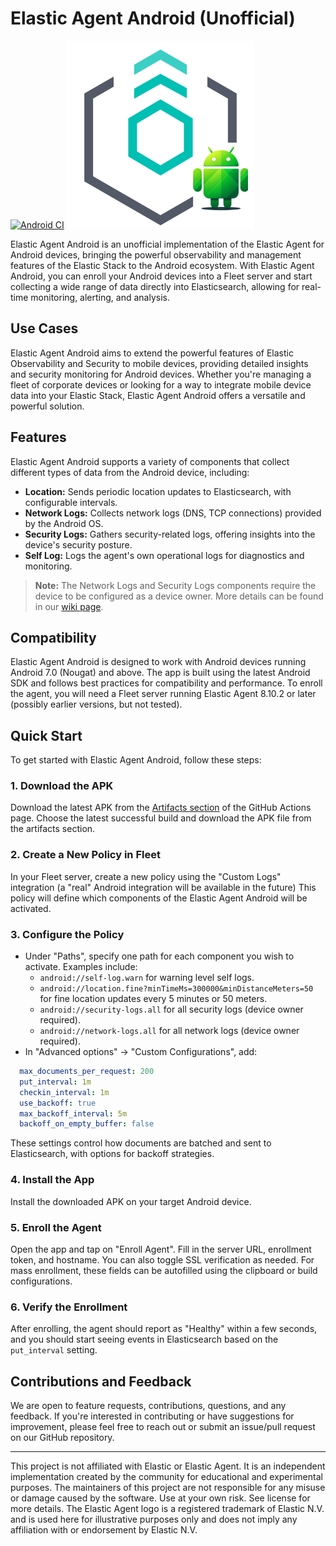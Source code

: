 # Elastic Agent Android (Unofficial)
[![Android CI](https://github.com/swiftbird07/elastic-agent-android/actions/workflows/android.yml/badge.svg)](https://github.com/swiftbird07/elastic-agent-android/actions/workflows/android.yml)
![Elastic Agent Android Logo](logo_elastic_agent.png)


Elastic Agent Android is an unofficial implementation of the Elastic Agent for Android devices, bringing the powerful observability and management features of the Elastic Stack to the Android ecosystem. With Elastic Agent Android, you can enroll your Android devices into a Fleet server and start collecting a wide range of data directly into Elasticsearch, allowing for real-time monitoring, alerting, and analysis.

## Use Cases

Elastic Agent Android aims to extend the powerful features of Elastic Observability and Security to mobile devices, providing detailed insights and security monitoring for Android devices. Whether you're managing a fleet of corporate devices or looking for a way to integrate mobile device data into your Elastic Stack, Elastic Agent Android offers a versatile and powerful solution.

## Features

Elastic Agent Android supports a variety of components that collect different types of data from the Android device, including:

- **Location:** Sends periodic location updates to Elasticsearch, with configurable intervals.
- **Network Logs:** Collects network logs (DNS, TCP connections) provided by the Android OS.
- **Security Logs:** Gathers security-related logs, offering insights into the device's security posture.
- **Self Log:** Logs the agent's own operational logs for diagnostics and monitoring.

> **Note:** The Network Logs and Security Logs components require the device to be configured as a device owner. More details can be found in our [wiki page](#).

## Compatibility

Elastic Agent Android is designed to work with Android devices running Android 7.0 (Nougat) and above. 
The app is built using the latest Android SDK and follows best practices for compatibility and performance.
To enroll the agent, you will need a Fleet server running Elastic Agent 8.10.2 or later (possibly earlier versions, but not tested).

## Quick Start

To get started with Elastic Agent Android, follow these steps:

### 1. Download the APK
Download the latest APK from the [Artifacts section](https://github.com/swiftbird07/elastic-agent-android/actions) of the GitHub Actions page. Choose the latest successful build and download the APK file from the artifacts section.

### 2. Create a New Policy in Fleet
In your Fleet server, create a new policy using the "Custom Logs" integration (a "real" Android integration will be available in the future)
This policy will define which components of the Elastic Agent Android will be activated.

### 3. Configure the Policy
- Under "Paths", specify one path for each component you wish to activate. Examples include:
    - `android://self-log.warn` for warning level self logs.
    - `android://location.fine?minTimeMs=300000&minDistanceMeters=50` for fine location updates every 5 minutes or 50 meters.
    - `android://security-logs.all` for all security logs (device owner required).
    - `android://network-logs.all` for all network logs (device owner required).
- In "Advanced options" -> "Custom Configurations", add:
```yaml
  max_documents_per_request: 200
  put_interval: 1m
  checkin_interval: 1m
  use_backoff: true
  max_backoff_interval: 5m
  backoff_on_empty_buffer: false
```
These settings control how documents are batched and sent to Elasticsearch, with options for backoff strategies.

### 4. Install the App
Install the downloaded APK on your target Android device.

### 5. Enroll the Agent
Open the app and tap on "Enroll Agent". Fill in the server URL, enrollment token, and hostname. You can also toggle SSL verification as needed. For mass enrollment, these fields can be autofilled using the clipboard or build configurations.

### 6. Verify the Enrollment
After enrolling, the agent should report as "Healthy" within a few seconds, and you should start seeing events in Elasticsearch based on the `put_interval` setting.

## Contributions and Feedback

We are open to feature requests, contributions, questions, and any feedback. If you're interested in contributing or have suggestions for improvement, please feel free to reach out or submit an issue/pull request on our GitHub repository.


---
This project is not affiliated with Elastic or Elastic Agent. It is an independent implementation created by the community for educational and experimental purposes.
The maintainers of this project are not responsible for any misuse or damage caused by the software. Use at your own risk. See license for more details.
The Elastic Agent logo is a registered trademark of Elastic N.V. and is used here for illustrative purposes only and does not imply any affiliation with or endorsement by Elastic N.V.
